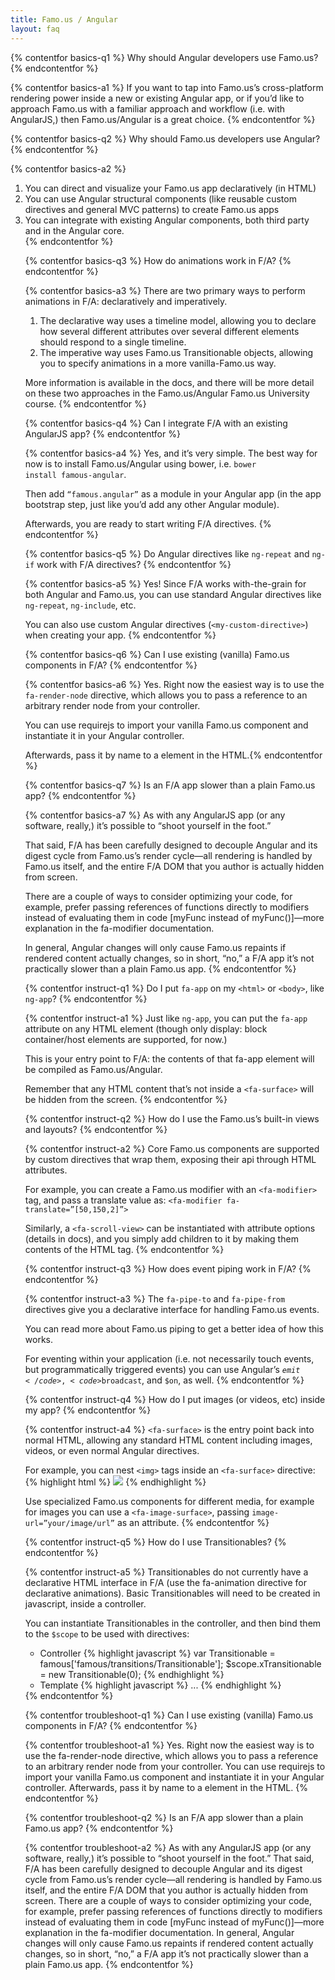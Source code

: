 ```yaml
---
title: Famo.us / Angular
layout: faq
---
```


{% contentfor basics-q1 %}
Why should Angular developers use Famo.us?
{% endcontentfor %}

{% contentfor basics-a1 %}
If you want to tap into Famo.us’s cross-platform rendering power inside a new or existing Angular app, or if you’d like to approach Famo.us with a familiar approach and workflow (i.e. with AngularJS,) then Famo.us/Angular is a great choice.
{% endcontentfor %}



{% contentfor basics-q2 %}
Why should Famo.us developers use Angular?
{% endcontentfor %}

{% contentfor basics-a2 %}
<ol>
  <li>
    You can direct and visualize your Famo.us app declaratively (in HTML)
  </li>
  <li>
    You can use Angular structural components (like reusable custom directives and general MVC patterns) to create Famo.us apps
  </li>
  <li>
    You can integrate with existing Angular components, both third party and in the Angular core.
  </li>
{% endcontentfor %}



{% contentfor basics-q3 %}
How do animations work in F/A?
{% endcontentfor %}

{% contentfor basics-a3 %}
There are two primary ways to perform animations in F/A: declaratively and imperatively.

<ol>
  <li>
    The declarative way uses a timeline model, allowing you to declare how several different attributes over several different elements should respond to a single timeline.
  </li>
  <li>
    The imperative way uses Famo.us Transitionable objects, allowing you to specify animations in a more vanilla-Famo.us way.
  </li>
</ol>

More information is available in the docs, and there will be more detail on these two approaches in the Famo.us/Angular Famo.us University course.
{% endcontentfor %}



{% contentfor basics-q4 %}
Can I integrate F/A with an existing AngularJS app?
{% endcontentfor %}

{% contentfor basics-a4 %}
Yes, and it’s very simple. The best way for now is to install Famo.us/Angular using bower, i.e. <code>bower install famous-angular</code>. 

Then add <code>“famous.angular”</code> as a module in your Angular app (in the app bootstrap step, just like you’d add any other Angular module).

Afterwards, you are ready to start writing F/A directives.
{% endcontentfor %}



{% contentfor basics-q5 %}
Do Angular directives like <code>ng-repeat</code> and <code>ng-if</code> work with F/A directives?
{% endcontentfor %}

{% contentfor basics-a5 %}
Yes! Since F/A works with-the-grain for both Angular and Famo.us, you can use standard Angular directives like <code>ng-repeat</code>, <code>ng-include</code>, etc. 

You can also use custom Angular directives (<code>&lt;my-custom-directive&gt;</code>) when creating your app.
{% endcontentfor %}



{% contentfor basics-q6 %}
Can I use existing (vanilla) Famo.us components in F/A?
{% endcontentfor %}

{% contentfor basics-a6 %}
Yes. Right now the easiest way is to use the <code>fa-render-node</code> directive, which allows you to pass a reference to an arbitrary render node from your controller.

You can use requirejs to import your vanilla Famo.us component and instantiate it in your Angular controller.

Afterwards, pass it by name to a <code><fa-render-node></code> element in the HTML.{% endcontentfor %}



{% contentfor basics-q7 %}
Is an F/A app slower than a plain Famo.us app?
{% endcontentfor %}

{% contentfor basics-a7 %}
As with any AngularJS app (or any software, really,) it’s possible to “shoot yourself in the foot.”

That said, F/A has been carefully designed to decouple Angular and its digest cycle from Famo.us’s render cycle—all rendering is handled by Famo.us itself, and the entire F/A DOM that you author is actually hidden from screen.

There are a couple of ways to consider optimizing your code, for example, prefer passing references of functions directly to modifiers instead of evaluating them in code [myFunc instead of myFunc()]—more explanation in the fa-modifier documentation.

In general, Angular changes will only cause Famo.us repaints if rendered content actually changes, so in short, “no,” a F/A app it’s not practically slower than a plain Famo.us app.
{% endcontentfor %}



{% contentfor instruct-q1 %}
Do I put <code>fa-app</code> on my <code>&lt;html&gt;</code> or <code>&lt;body&gt;</code>, like <code>ng-app</code>?
{% endcontentfor %}

{% contentfor instruct-a1 %}
Just like <code>ng-app</code>, you can put the <code>fa-app</code> attribute on any HTML element (though only display: block container/host elements are supported, for now.)

This is your entry point to F/A:  the contents of that fa-app element will be compiled as Famo.us/Angular.

Remember that any HTML content that’s not inside a <code>&lt;fa-surface&gt;</code> will be hidden from the screen.
{% endcontentfor %}



{% contentfor instruct-q2 %}
How do I use the Famo.us’s built-in views and layouts?
{% endcontentfor %}

{% contentfor instruct-a2 %}
Core Famo.us components are supported by custom directives that wrap them, exposing their api through HTML attributes.

For example, you can create a Famo.us modifier with an <code>&lt;fa-modifier&gt;</code> tag, and pass a translate value as: <code>&lt;fa-modifier fa-translate=”[50,150,2]”&gt;</code>

Similarly, a <code>&lt;fa-scroll-view&gt;</code> can be instantiated with attribute options (details in docs), and you simply add children to it by making them contents of the <fa-scroll-view> HTML tag.
{% endcontentfor %}



{% contentfor instruct-q3 %}
How does event piping work in F/A?
{% endcontentfor %}

{% contentfor instruct-a3 %}
The <code>fa-pipe-to</code> and <code>fa-pipe-from</code> directives give you a declarative interface for handling Famo.us events.

You can read more about Famo.us piping to get a better idea of how this works.

For eventing within your application (i.e. not necessarily touch events, but programmatically triggered events) you can use Angular’s <code>$emit</code>, <code>$broadcast</code>, and <code>$on</code>, as well.
{% endcontentfor %}



{% contentfor instruct-q4 %}
How do I put images (or videos, etc) inside my app?
{% endcontentfor %}

{% contentfor instruct-a4 %}
<code>&lt;fa-surface&gt;</code> is the entry point back into normal HTML, allowing any standard HTML content including images, videos, or even normal Angular directives.

For example, you can nest <code>&lt;img&gt;</code> tags inside an <code>&lt;fa-surface&gt;</code> directive:
{% highlight html %}
<fa-surface>
 <img src="images/lock-screen/capsule.svg" />
</fa-surface>
{% endhighlight %}

  Use specialized Famo.us components for different media, for example for images you can use a <code>&lt;fa-image-surface&gt;</code>, passing <code>image-url=”your/image/url”</code> as an attribute.
{% endcontentfor %}



{% contentfor instruct-q5 %}
How do I use Transitionables?
{% endcontentfor %}

{% contentfor instruct-a5 %}
Transitionables do not currently have a declarative HTML interface in F/A (use the fa-animation directive for declarative animations). Basic Transitionables will need to be created in javascript, inside a controller.

You can instantiate Transitionables in the controller, and then bind them to the <code>$scope</code> to be used with directives:

<ul>
  <li>
    Controller
{% highlight javascript %}
var Transitionable = famous['famous/transitions/Transitionable'];
$scope.xTransitionable = new Transitionable(0);
{% endhighlight %}
  </li>
  <li>
    Template
{% highlight javascript %}
<fa-modifier fa-translate=”[xTransitionable.get,0,0]”>...</fa-modifier> 
{% endhighlight %}
   </li>
</ul>
{% endcontentfor %}




{% contentfor troubleshoot-q1 %}
Can I use existing (vanilla) Famo.us components in F/A?
{% endcontentfor %}

{% contentfor troubleshoot-a1 %}
Yes. Right now the easiest way is to use the fa-render-node directive, which allows you to pass a reference to an arbitrary render node from your controller. You can use requirejs to import your vanilla Famo.us component and instantiate it in your Angular controller. Afterwards, pass it by name to a <fa-render-node> element in the HTML.
{% endcontentfor %}



{% contentfor troubleshoot-q2 %}
Is an F/A app slower than a plain Famo.us app?
{% endcontentfor %}

{% contentfor troubleshoot-a2 %}
As with any AngularJS app (or any software, really,) it’s possible to “shoot yourself in the foot.” That said, F/A has been carefully designed to decouple Angular and its digest cycle from Famo.us’s render cycle—all rendering is handled by Famo.us itself, and the entire F/A DOM that you author is actually hidden from screen. There are a couple of ways to consider optimizing your code, for example, prefer passing references of functions directly to modifiers instead of evaluating them in code [myFunc instead of myFunc()]—more explanation in the fa-modifier documentation. In general, Angular changes will only cause Famo.us repaints if rendered content actually changes, so in short, “no,” a F/A app it’s not practically slower than a plain Famo.us app.
{% endcontentfor %}
